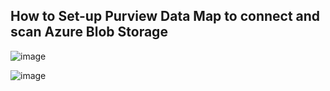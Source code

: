 ## How to Set-up Purview Data Map to connect and scan Azure Blob Storage

![image](https://github.com/user-attachments/assets/1bccc606-b8bd-4015-83d0-c49afcdbd911)

![image](https://github.com/user-attachments/assets/dc102634-1a74-43cf-b78b-a48c605a7247)

